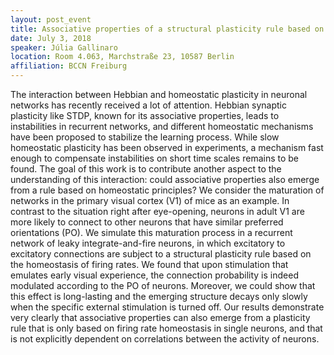 ```yaml
---
layout: post_event
title: Associative properties of a structural plasticity rule based on firing rate homeostasis
date: July 3, 2018
speaker: Júlia Gallinaro
location: Room 4.063, Marchstraße 23, 10587 Berlin
affiliation: BCCN Freiburg
---
```


The interaction between Hebbian and homeostatic plasticity in neuronal networks has recently received a lot of attention. Hebbian synaptic plasticity like STDP, known for its associative properties, leads to instabilities in recurrent networks, and different homeostatic mechanisms have been proposed to stabilize the learning process. While slow homeostatic plasticity has been observed in experiments, a mechanism fast enough to compensate instabilities on short time scales remains to be found. The goal of this work is to contribute another aspect to the understanding of this interaction: could associative properties also emerge from a rule based on homeostatic principles? We consider the maturation of networks in the primary visual cortex (V1) of mice as an example. In contrast to the situation right after eye-opening, neurons in adult V1 are more likely to connect to other neurons that have similar preferred orientations (PO). We simulate this maturation process in a recurrent network of leaky integrate-and-fire neurons, in which excitatory to excitatory connections are subject to a structural plasticity rule based on the homeostasis of firing rates. We found that upon stimulation that emulates early visual experience, the connection probability is indeed modulated according to the PO of neurons. Moreover, we could show that this effect is long-lasting and the emerging structure decays only slowly when the specific external stimulation is turned off. Our results demonstrate very clearly that associative properties can also emerge from a plasticity rule that is only based on firing rate homeostasis in single neurons, and that is not explicitly dependent on correlations between the activity of neurons. 
